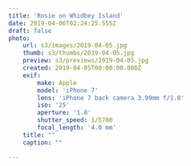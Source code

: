 ```yaml
---
title: 'Rosie on Whidbey Island'
date: 2019-04-06T02:24:25.555Z
draft: false
photo:
    url: s3/images/2019-04-05.jpg
    thumb: s3/thumbs/2019-04-05.jpg
    preview: s3/previews/2019-04-05.jpg
    created: 2019-04-05T00:00:00.000Z
    exif:
        make: Apple
        model: 'iPhone 7'
        lens: 'iPhone 7 back camera 3.99mm f/1.8'
        iso: '25'
        aperture: '1.8'
        shutter_speed: 1/5700
        focal_length: '4.0 mm'
    title: ""
    caption: ""

---
```

